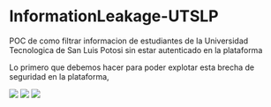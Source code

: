 # InformationLeakage-UTSLP
POC de como filtrar informacion de estudiantes de la Universidad Tecnologica de San Luis Potosi sin estar autenticado en la plataforma

Lo primero que debemos hacer para poder explotar esta brecha de seguridad en la plataforma,


<img src="https://raw.githubusercontent.com/GuilleX69/InformationLeakage-UTSLP/images/Discover1.png">
<img src="https://raw.githubusercontent.com/GuilleX69/InformationLeakage-UTSLP/images/Discover2.png">
<img src="https://raw.githubusercontent.com/GuilleX69/InformationLeakage-UTSLP/images/Discover3.png">
